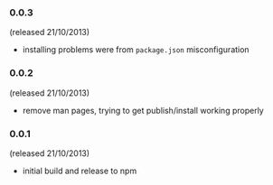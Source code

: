 ### 0.0.3
(released 21/10/2013)

- installing problems were from `package.json` misconfiguration

### 0.0.2
(released 21/10/2013)

- remove man pages, trying to get publish/install working properly

### 0.0.1
(released 21/10/2013)

- initial build and release to npm